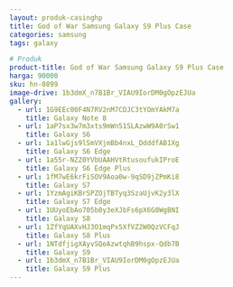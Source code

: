 ```yaml
---
layout: produk-casinghp
title: God of War Samsung Galaxy S9 Plus Case
categories: samsung
tags: galaxy

# Produk
product-title: God of War Samsung Galaxy S9 Plus Case
harga: 90000
sku: hn-0899
image-drive: 1b3dmX_n7B1Br_VIAU9IorDM0gOpzEJUa
gallery:
  - url: 1G9EEc00F4N7RV2nM7CDJC3tYOmYAkM7a
    title: Galaxy Note 8
  - url: 1aP7sx3w7m3xts9mWn51SLAzwW9A0rSw1
    title: Galaxy S6
  - url: 1a1lwGjs9lSmVXjmBb4nxL_DdddfAB1Xg
    title: Galaxy S6 Edge
  - url: 1a55r-NZZ0YVbUAAHVtRtusoufukIProE
    title: Galaxy S6 Edge Plus
  - url: 1fM7wE6krFiSOV9Aoa0w-9qSD9jZPmKi8
    title: Galaxy S7
  - url: 1YzmAgiKBrSPZOjTBTyq3SzaUjvK2y3lX
    title: Galaxy S7 Edge
  - url: 1UUyoEbAo705b0y3eXJbFs6pX6G0WgBNI
    title: Galaxy S8
  - url: 1ZfYqUAXvHJ3O1mqPx5XfVZ2W0QzVCFqJ
    title: Galaxy S8 Plus
  - url: 1NTdfjigXAyvSQeAzwtqhB9hspx-Qdb7B
    title: Galaxy S9
  - url: 1b3dmX_n7B1Br_VIAU9IorDM0gOpzEJUa
    title: Galaxy S9 Plus
---
```

